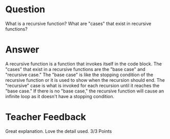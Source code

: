 # Question

What is a recursive function? What are "cases" that exist in recursive functions?

# Answer

A recursive function is a function that invokes itself in the code block. The "cases" that exist in a recursive functions are the "base case" and "recursive case." The "base case" is like the stopping condition of the recursive function or it is used to show when the recursion should end. The "recursive" case is what is invoked for each recursion until it reaches the "base case." If there is no "base case," the recursive function will cause an infinite loop as it doesn't have a stopping condition.

# Teacher Feedback
Great explanation. Love the detail used. 
3/3 Points
